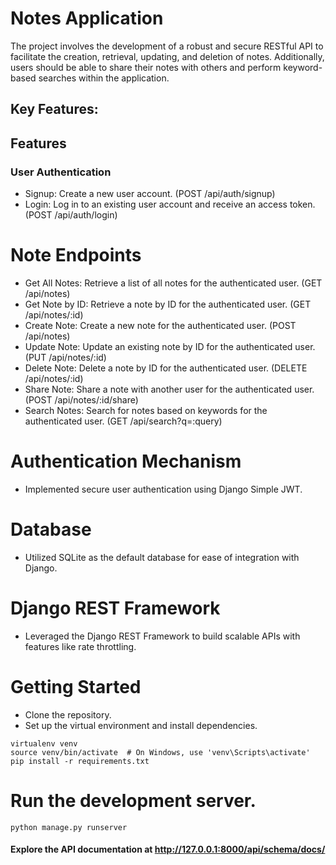 
# Notes Application

The project involves the development of a robust and secure RESTful API to facilitate the creation, retrieval, updating, and deletion of notes. Additionally, users should be able to share their notes with others and perform keyword-based searches within the application.

## Key Features:
## Features
### User Authentication
- Signup: Create a new user account. (POST /api/auth/signup)
- Login: Log in to an existing user account and receive an access token. (POST /api/auth/login)
# Note Endpoints
- Get All Notes: Retrieve a list of all notes for the authenticated user. (GET /api/notes)
- Get Note by ID: Retrieve a note by ID for the authenticated user. (GET /api/notes/:id)
- Create Note: Create a new note for the authenticated user. (POST /api/notes)
- Update Note: Update an existing note by ID for the authenticated user. (PUT /api/notes/:id)
- Delete Note: Delete a note by ID for the authenticated user. (DELETE /api/notes/:id)
- Share Note: Share a note with another user for the authenticated user. (POST /api/notes/:id/share)
- Search Notes: Search for notes based on keywords for the authenticated user. (GET /api/search?q=:query)

# Authentication Mechanism
- Implemented secure user authentication using Django Simple JWT.

# Database
- Utilized SQLite as the default database for ease of integration with Django.

# Django REST Framework
- Leveraged the Django REST Framework to build scalable APIs with features like rate throttling.

# Getting Started
- Clone the repository.
- Set up the virtual environment and install dependencies.
```
virtualenv venv
source venv/bin/activate  # On Windows, use 'venv\Scripts\activate'
pip install -r requirements.txt
```
# Run the development server.
```
python manage.py runserver
```
#### Explore the API documentation at http://127.0.0.1:8000/api/schema/docs/
